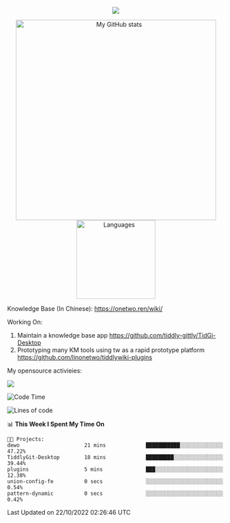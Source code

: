 <a href="https://github.com/linonetwo">
    <p align="center">
        <img src="https://github-profile-trophy.vercel.app/?username=linonetwo&column=7&theme=onedark"/>
    </p>
</a>
<a align="center" href="https://github.com/linonetwo">
  <p align="center">
    <img src="https://github-readme-stats.vercel.app/api?username=linonetwo&show_icons=true&count_private=true" alt="My GitHub stats" width="465"/>
    <img src="https://github-readme-stats.vercel.app/api/top-langs/?username=linonetwo&layout=compact&langs_count=10" alt="Languages" height="183">
  </p>
</a>

Knowledge Base (In Chinese): https://onetwo.ren/wiki/

Working On: 

1. Maintain a knowledge base app https://github.com/tiddly-gittly/TidGi-Desktop
1. Prototyping many KM tools using tw as a rapid prototype platform https://github.com/linonetwo/tiddlywiki-plugins

My opensource activieies:

![](https://visitor-badge.glitch.me/badge?page_id=linonetwo.linonetwo)

<!--START_SECTION:waka-->
![Code Time](http://img.shields.io/badge/Code%20Time-1%2C207%20hrs%2031%20mins-blue)

![Lines of code](https://img.shields.io/badge/From%20Hello%20World%20I%27ve%20Written-2%20Million%20lines%20of%20code-blue)

📊 **This Week I Spent My Time On** 

```text
🐱‍💻 Projects: 
dewo                     21 mins             ███████████░░░░░░░░░░░░░░   47.22% 
TiddlyGit-Desktop        18 mins             █████████░░░░░░░░░░░░░░░░   39.44% 
plugins                  5 mins              ███░░░░░░░░░░░░░░░░░░░░░░   12.38% 
union-config-fe          0 secs              ░░░░░░░░░░░░░░░░░░░░░░░░░   0.54% 
pattern-dynamic          0 secs              ░░░░░░░░░░░░░░░░░░░░░░░░░   0.42%

```


 Last Updated on 22/10/2022 02:26:46 UTC
<!--END_SECTION:waka-->
